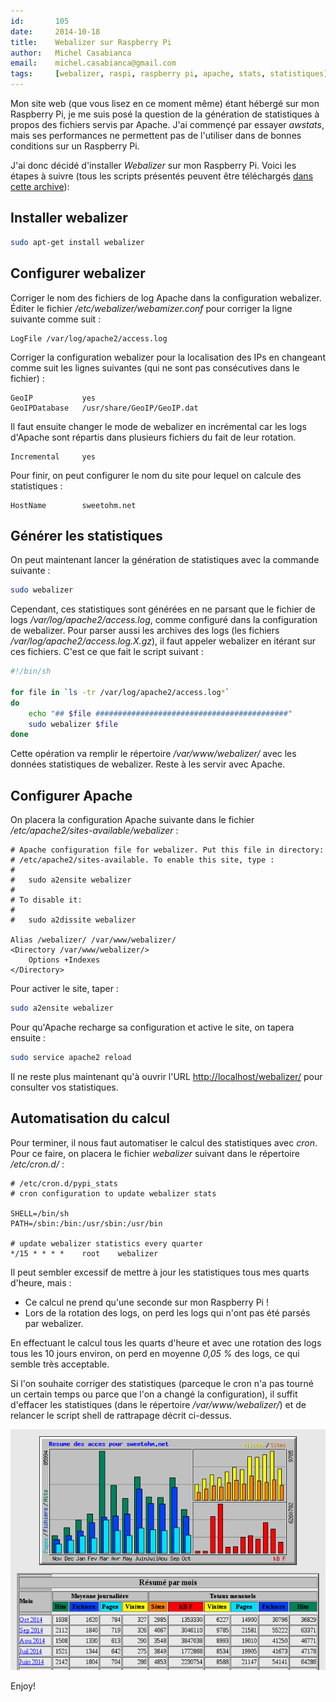 ```yaml
---
id:       105
date:     2014-10-18
title:    Webalizer sur Raspberry Pi
author:   Michel Casabianca
email:    michel.casabianca@gmail.com
tags:     [webalizer, raspi, raspberry pi, apache, stats, statistiques]
---
```


Mon site web (que vous lisez en ce moment même) étant hébergé sur mon Raspberry Pi, je me suis posé la question de la génération de statistiques à propos des fichiers servis par Apache. J'ai commençé par essayer *awstats*, mais ses performances ne permettent pas de l'utiliser dans de bonnes conditions sur un Raspberry Pi.

J'ai donc décidé d'installer *Webalizer* sur mon Raspberry Pi. Voici les étapes à suivre (tous les scripts présentés peuvent être téléchargés [dans cette archive](http://sweetohm.net/arc/webalizer.zip)):

Installer webalizer
-------------------

```sh
sudo apt-get install webalizer
```

Configurer webalizer
--------------------

Corriger le nom des fichiers de log Apache dans la configuration webalizer. Éditer le fichier */etc/webalizer/webamizer.conf* pour corriger la ligne suivante comme suit :

```
LogFile /var/log/apache2/access.log
```

Corriger la configuration webalizer pour la localisation des IPs en changeant comme suit les lignes suivantes (qui ne sont pas consécutives dans le fichier) :

```
GeoIP           yes
GeoIPDatabase   /usr/share/GeoIP/GeoIP.dat
```

Il faut ensuite changer le mode de webalizer en incrémental car les logs d'Apache sont répartis dans plusieurs fichiers du fait de leur rotation.

```
Incremental     yes
```

Pour finir, on peut configurer le nom du site pour lequel on calcule des statistiques :

```
HostName        sweetohm.net
```

Générer les statistiques
------------------------

On peut maintenant lancer la génération de statistiques avec la commande suivante :

```sh
sudo webalizer
```

Cependant, ces statistiques sont générées en ne parsant que le fichier de logs */var/log/apache2/access.log*, comme configuré dans la configuration de webalizer. Pour parser aussi les archives des logs (les fichiers */var/log/apache2/access.log.X.gz*), il faut appeler webalizer en itérant sur ces fichiers. C'est ce que fait le script suivant :

```sh
#!/bin/sh

for file in `ls -tr /var/log/apache2/access.log*`
do
    echo "## $file ###########################################"
    sudo webalizer $file
done
```

Cette opération va remplir le répertoire */var/www/webalizer/* avec les données statistiques de webalizer. Reste à les servir avec Apache.

Configurer Apache
-----------------

On placera la configuration Apache suivante dans le fichier */etc/apache2/sites-available/webalizer* :

```
# Apache configuration file for webalizer. Put this file in directory:
# /etc/apache2/sites-available. To enable this site, type :
# 
#   sudo a2ensite webalizer
# 
# To disable it:
# 
#   sudo a2dissite webalizer

Alias /webalizer/ /var/www/webalizer/
<Directory /var/www/webalizer/>
    Options +Indexes
</Directory>
```

Pour activer le site, taper :

```sh
sudo a2ensite webalizer
```

Pour qu'Apache recharge sa configuration et active le site, on tapera ensuite :

```sh
sudo service apache2 reload
```

Il ne reste plus maintenant qu'à ouvrir l'URL <http://localhost/webalizer/> pour consulter vos statistiques.

Automatisation du calcul
------------------------

Pour terminer, il nous faut automatiser le calcul des statistiques avec *cron*. Pour ce faire, on placera le fichier *webalizer* suivant dans le répertoire */etc/cron.d/* :

```
# /etc/cron.d/pypi_stats
# cron configuration to update webalizer stats

SHELL=/bin/sh
PATH=/sbin:/bin:/usr/sbin:/usr/bin

# update webalizer statistics every quarter
*/15 * * * *    root    webalizer
```

Il peut sembler excessif de mettre à jour les statistiques tous mes quarts d'heure, mais :

- Ce calcul ne prend qu'une seconde sur mon Raspberry Pi !
- Lors de la rotation des logs, on perd les logs qui n'ont pas été parsés par webalizer. 

En effectuant le calcul tous les quarts d'heure et avec une rotation des logs tous les 10 jours environ, on perd en moyenne *0,05 %* des logs, ce qui semble très acceptable.

Si l'on souhaite corriger des statistiques (parceque le cron n'a pas tourné un certain temps ou parce que l'on a changé la configuration), il suffit d'effacer les statistiques (dans le répertoire */var/www/webalizer/*) et de relancer le script shell  de rattrapage décrit ci-dessus.

![Statistiques Webalizer](webalizer-page.png)

Enjoy!
